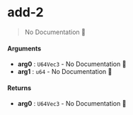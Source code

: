 # add\-2

> No Documentation 🚧

#### Arguments

- **arg0** : `U64Vec3` \- No Documentation 🚧
- **arg1** : `u64` \- No Documentation 🚧

#### Returns

- **arg0** : `U64Vec3` \- No Documentation 🚧